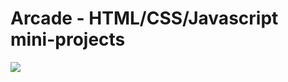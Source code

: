 <h1>Arcade - HTML/CSS/Javascript mini-projects</h1> 

<img src="https://github.com/gperretta/arcade-mini-projects/assets/113616815/2e46c2d2-6d40-4183-9f01-cee9fb769f29"/>


 

